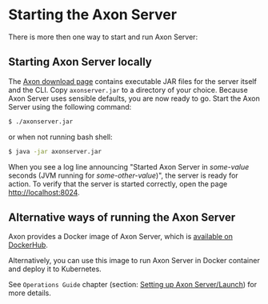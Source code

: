 # Starting the Axon Server

There is more then one way to start and run Axon Server:

## Starting Axon Server locally

The [Axon download page](https://axoniq.io/download) contains executable JAR files for the server itself and the CLI. Copy `axonserver.jar` to a directory of your choice. Because Axon Server uses sensible defaults, you are now ready to go. Start the Axon Server using the following command:

```bash
$ ./axonserver.jar
```

or when not running bash shell:

```bash
$ java -jar axonserver.jar
```

When you see a log line announcing "Started Axon Server in _some-value_ seconds \(JVM running for _some-other-value_\)", the server is ready for action. To verify that the server is started correctly, open the page [http://localhost:8024](http://localhost:8024).

## Alternative ways of running the Axon Server

Axon provides a Docker image of Axon Server, which is [available on DockerHub](https://hub.docker.com/r/axoniq/axonserver/).

Alternatively, you can use this image to run Axon Server in Docker container and deploy it to Kubernetes.

See `Operations Guide` chapter \(section: [Setting up Axon Server/Launch](../operations-guide/setting-up-axon-server/launch.md)\) for more details.

